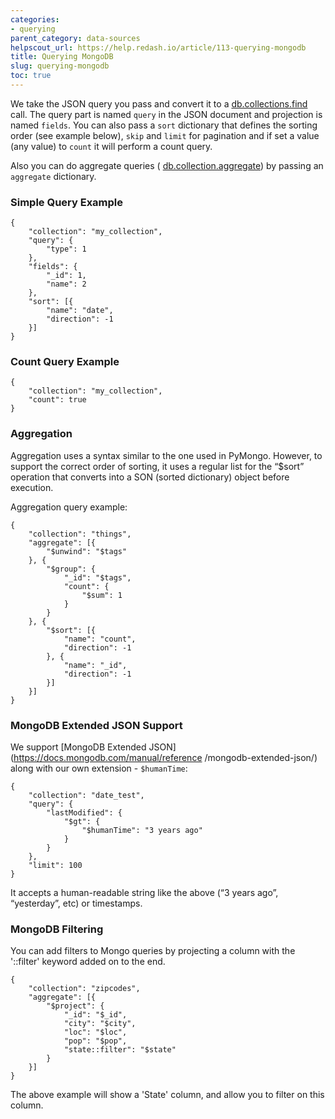 ```yaml
---
categories:
- querying
parent_category: data-sources
helpscout_url: https://help.redash.io/article/113-querying-mongodb
title: Querying MongoDB
slug: querying-mongodb
toc: true
---
```

We take the JSON query you pass and convert it to a
[db.collections.find](https://docs.mongodb.com/manual/reference/method/db.collection.find/)
call. The query part is named `query` in the JSON document and projection is
named `fields`. You can also pass a `sort` dictionary that defines the sorting
order (see example below), `skip` and `limit` for pagination and if set a
value (any value) to `count` it will perform a count query.

Also you can do aggregate queries (
[db.collection.aggregate](https://docs.mongodb.com/manual/reference/method/db.collection.aggregate/))
by passing an `aggregate`  dictionary.

### Simple Query Example

    
    {
    	"collection": "my_collection",
    	"query": {
    		"type": 1
    	},
    	"fields": {
    		"_id": 1,
    		"name": 2
    	},
    	"sort": [{
    		"name": "date",
    		"direction": -1
    	}]
    }
    

### Count Query Example

    
    
    {
    	"collection": "my_collection",
    	"count": true
    }
    

### Aggregation

Aggregation uses a syntax similar to the one used in PyMongo. However, to
support the correct order of sorting, it uses a regular list for the “$sort”
operation that converts into a SON (sorted dictionary) object before
execution.

Aggregation query example:

    
    
    {
    	"collection": "things",
    	"aggregate": [{
    		"$unwind": "$tags"
    	}, {
    		"$group": {
    			"_id": "$tags",
    			"count": {
    				"$sum": 1
    			}
    		}
    	}, {
    		"$sort": [{
    			"name": "count",
    			"direction": -1
    		}, {
    			"name": "_id",
    			"direction": -1
    		}]
    	}]
    }
    

### MongoDB Extended JSON Support

We support  [MongoDB Extended JSON](https://docs.mongodb.com/manual/reference
/mongodb-extended-json/) along with our own extension - `$humanTime`:

    
    
    {
    	"collection": "date_test",
    	"query": {
    		"lastModified": {
    			"$gt": {
    				"$humanTime": "3 years ago"
    			}
    		}
    	},
    	"limit": 100
    }
    

It accepts a human-readable string like the above (“3 years ago”, “yesterday”,
etc) or timestamps.

### MongoDB Filtering

You can add filters to Mongo queries by projecting a column with the
'::filter' keyword added on to the end.

    
    
    {
    	"collection": "zipcodes",
    	"aggregate": [{
    		"$project": {
    			"_id": "$_id",
    			"city": "$city",
    			"loc": "$loc",
    			"pop": "$pop",
    			"state::filter": "$state"
    		}
    	}]
    }
    

The above example will show a 'State' column, and allow you to filter on this
column.


